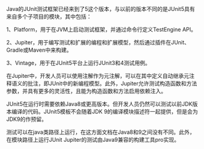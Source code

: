 

Java的JUnit测试框架已经来到了5这个版本，与以前的版本不同的是JUnit5具有来自多个子项目的模块，其中包括：

1、Platform，用于在JVM上启动测试框架，并通过命令行定义TestEngine API。

2、Jupiter，用于编写测试和扩展的编程和扩展模型，然后通过插件在JUnit、Gradle或Maven中来构建。

3、Vintage，用于在JUnit5平台上运行JUnit3和4测试用例。

在Jupiter中，开发人员可以使用注解作为元注解，可以在其中定义自动继承元注释语义的批注，即JUnit中的新编程模型。此外，Jupiter允许测试构造函数和方法参数，并具有更多的灵活性，且能为构造函数和方法启用依赖注入。

JUnit5在运行时需要依赖Java8或更高版本。但开发人员仍然可以测试以前JDK版本编译的代码。JUnit5模板不会随着JDK 9的编译模块描述符一起提供，但是会为JDK9的作预留。

测试可以在java类路径上运行，在这方面文档在Java8和9之间没有不同。此外，在模块路径上运行JUnit Jupiter的测试由Java9兼容的构建工具pro实现。